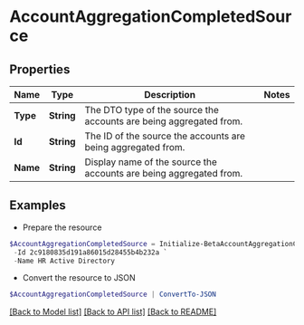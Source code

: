# AccountAggregationCompletedSource
## Properties

Name | Type | Description | Notes
------------ | ------------- | ------------- | -------------
**Type** | **String** | The DTO type of the source the accounts are being aggregated from. | 
**Id** | **String** | The ID of the source the accounts are being aggregated from. | 
**Name** | **String** | Display name of the source the accounts are being aggregated from. | 

## Examples

- Prepare the resource
```powershell
$AccountAggregationCompletedSource = Initialize-BetaAccountAggregationCompletedSource  -Type SOURCE `
 -Id 2c9180835d191a86015d28455b4b232a `
 -Name HR Active Directory
```

- Convert the resource to JSON
```powershell
$AccountAggregationCompletedSource | ConvertTo-JSON
```

[[Back to Model list]](../README.md#documentation-for-models) [[Back to API list]](../README.md#documentation-for-api-endpoints) [[Back to README]](../README.md)

